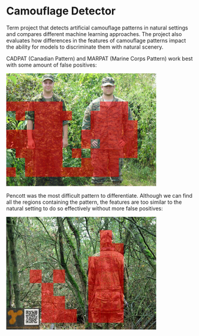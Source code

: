 # Camouflage Detector
Term project that detects artificial camouflage patterns in natural settings and compares different machine learning approaches.
The project also evaluates how differences in the features of camouflage patterns impact the ability for models to discriminate them with natural scenery.

CADPAT (Canadian Pattern) and MARPAT (Marine Corps Pattern) work best with some amount of false positives:

<img src="https://github.com/skapura/camouflage-detector/blob/master/cadpat_marpat_output.jpg" width=400 height=300>

Pencott was the most difficult pattern to differentiate.  Although we can find all the regions containing the pattern, the features are too similar to the natural setting to do so effectively without more false positives:

<img src="https://github.com/skapura/camouflage-detector/blob/master/pencott_train_output.jpg" width=400 height=300>
